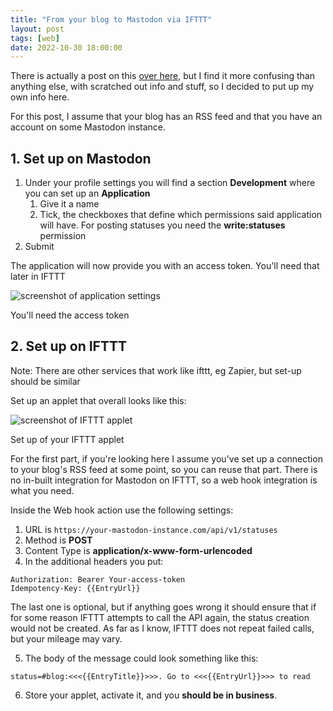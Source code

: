 ```yaml
---
title: "From your blog to Mastodon via IFTTT"
layout: post
tags: [web]
date: 2022-10-30 18:00:00
---
```


There is actually a post on this [over here](rss-mastodon), but I find it more confusing than anything else, with scratched out info and stuff, so I decided to put up my own info here.

For this post, I assume that your blog has an RSS feed and that you have an account on some Mastodon instance.

## 1. Set up on Mastodon

1. Under your profile settings you will find a section **Development** where you can set up an **Application**
   1. Give it a name
   1. Tick, the checkboxes that define which permissions said application will have. For posting statuses you need the **write:statuses** permission
1. Submit

The application will now provide you with an access token. You'll need that later in IFTTT

![screenshot of application settings](/assets/mastodon-setup1.webp)
<figcaption>You'll need the access token</figcaption>

## 2. Set up on IFTTT

<Info>Note: There are other services that work like ifttt, eg Zapier, but set-up should be similar</Info>

Set up an applet that overall looks like this:

![screenshot of IFTTT applet](/assets/mastodon-setup2.webp)
<figcaption>Set up of your IFTTT applet</figcaption>

For the first part, if you're looking here I assume you've set up a connection to your blog's RSS feed at some point, so you can reuse that part. There is no in-built integration for Mastodon on IFTTT, so a web hook integration is what you need.

Inside the Web hook action use the following settings:

1. URL is `https://your-mastodon-instance.com/api/v1/statuses`
1. Method is **POST**
1. Content Type is **application/x-www-form-urlencoded**
1. In the additional headers you put: 

```text
Authorization: Bearer Your-access-token
Idempotency-Key: {{EntryUrl}}
```

The last one is optional, but if anything goes wrong it should ensure that if for some reason IFTTT attempts to call the API again, the status creation would not be created. As far as I know, IFTTT does not repeat failed calls, but your mileage may vary.

5. The body of the message could look something like this:

```text
status=#blog:<<<{{EntryTitle}}>>>. Go to <<<{{EntryUrl}}>>> to read
```

6. Store your applet, activate it, and you **should be in business**.


[rss-mastodon]: https://hyperborea.org/journal/2017/12/mastodon-ifttt/